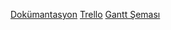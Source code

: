 [Dokümantasyon](https://docs.google.com/document/d/19M3zpuckk4Od5tx5C9APP76P0dV7Ynl3Q2wbqwjU7N8/edit?usp=sharing)
[Trello](https://trello.com/b/1592n1i8/lezzar-project-management)
[Gantt Şeması](https://docs.google.com/spreadsheets/d/1gnjZdKAzyBzLWhncWz66jLo9wMhTEyRoKHVcmsQBVUc/edit#gid=1978642551)
